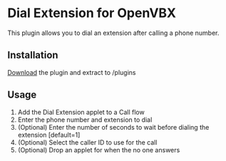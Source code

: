 # Dial Extension for OpenVBX

This plugin allows you to dial an extension after calling a phone number.

## Installation

[Download][1] the plugin and extract to /plugins

[1]: https://github.com/chadsmith/OpenVBX-Plugin-DialExtension/archives/master

## Usage

1. Add the Dial Extension applet to a Call flow
2. Enter the phone number and extension to dial
3. (Optional) Enter the number of seconds to wait before dialing the extension [default=1]
4. (Optional) Select the caller ID to use for the call
5. (Optional) Drop an applet for when the no one answers